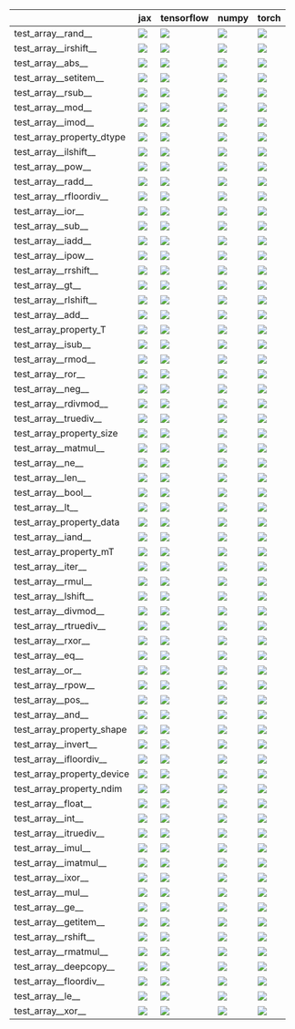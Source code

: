|                            | jax                                                                                                                                                                                    | tensorflow                                                                                                                                                                             | numpy                                                                                                                                                                                  | torch                                                                                                                                                                                  |
|:---------------------------|:---------------------------------------------------------------------------------------------------------------------------------------------------------------------------------------|:---------------------------------------------------------------------------------------------------------------------------------------------------------------------------------------|:---------------------------------------------------------------------------------------------------------------------------------------------------------------------------------------|:---------------------------------------------------------------------------------------------------------------------------------------------------------------------------------------|
| test_array__rand__         | <a href="https://github.com/unifyai/ivy/actions/runs/3965627244/jobs/6795537587" rel="noopener noreferrer" target="_blank"><img src=https://img.shields.io/badge/-success-success></a> | <a href="https://github.com/unifyai/ivy/actions/runs/3965627244/jobs/6795537587" rel="noopener noreferrer" target="_blank"><img src=https://img.shields.io/badge/-success-success></a> | <a href="https://github.com/unifyai/ivy/actions/runs/3965627244/jobs/6795537587" rel="noopener noreferrer" target="_blank"><img src=https://img.shields.io/badge/-success-success></a> | <a href="https://github.com/unifyai/ivy/actions/runs/3965627244/jobs/6795537587" rel="noopener noreferrer" target="_blank"><img src=https://img.shields.io/badge/-success-success></a> |
| test_array__irshift__      | <a href="https://github.com/unifyai/ivy/actions/runs/3965035416/jobs/6794398274" rel="noopener noreferrer" target="_blank"><img src=https://img.shields.io/badge/-success-success></a> | <a href="https://github.com/unifyai/ivy/actions/runs/3965331994/jobs/6794962691" rel="noopener noreferrer" target="_blank"><img src=https://img.shields.io/badge/-success-success></a> | <a href="https://github.com/unifyai/ivy/actions/runs/3965035416/jobs/6794398274" rel="noopener noreferrer" target="_blank"><img src=https://img.shields.io/badge/-success-success></a> | <a href="https://github.com/unifyai/ivy/actions/runs/3965331994/jobs/6794962691" rel="noopener noreferrer" target="_blank"><img src=https://img.shields.io/badge/-success-success></a> |
| test_array__abs__          | <a href="https://github.com/unifyai/ivy/actions/runs/3980133827/jobs/6823011584" rel="noopener noreferrer" target="_blank"><img src=https://img.shields.io/badge/-success-success></a> | <a href="https://github.com/unifyai/ivy/actions/runs/3980133827/jobs/6823011584" rel="noopener noreferrer" target="_blank"><img src=https://img.shields.io/badge/-success-success></a> | <a href="https://github.com/unifyai/ivy/actions/runs/3980133827/jobs/6823011584" rel="noopener noreferrer" target="_blank"><img src=https://img.shields.io/badge/-success-success></a> | <a href="https://github.com/unifyai/ivy/actions/runs/3980133827/jobs/6823011584" rel="noopener noreferrer" target="_blank"><img src=https://img.shields.io/badge/-success-success></a> |
| test_array__setitem__      | <a href="https://github.com/unifyai/ivy/actions/runs/3965627244/jobs/6795537587" rel="noopener noreferrer" target="_blank"><img src=https://img.shields.io/badge/-success-success></a> | <a href="https://github.com/unifyai/ivy/actions/runs/3965627244/jobs/6795537587" rel="noopener noreferrer" target="_blank"><img src=https://img.shields.io/badge/-success-success></a> | <a href="https://github.com/unifyai/ivy/actions/runs/3965627244/jobs/6795537587" rel="noopener noreferrer" target="_blank"><img src=https://img.shields.io/badge/-success-success></a> | <a href="https://github.com/unifyai/ivy/actions/runs/3965627244/jobs/6795537587" rel="noopener noreferrer" target="_blank"><img src=https://img.shields.io/badge/-success-success></a> |
| test_array__rsub__         | <a href="https://github.com/unifyai/ivy/actions/runs/3965627244/jobs/6795537587" rel="noopener noreferrer" target="_blank"><img src=https://img.shields.io/badge/-success-success></a> | <a href="https://github.com/unifyai/ivy/actions/runs/3965627244/jobs/6795537587" rel="noopener noreferrer" target="_blank"><img src=https://img.shields.io/badge/-success-success></a> | <a href="https://github.com/unifyai/ivy/actions/runs/3965627244/jobs/6795537587" rel="noopener noreferrer" target="_blank"><img src=https://img.shields.io/badge/-success-success></a> | <a href="https://github.com/unifyai/ivy/actions/runs/3965627244/jobs/6795537587" rel="noopener noreferrer" target="_blank"><img src=https://img.shields.io/badge/-success-success></a> |
| test_array__mod__          | <a href="https://github.com/unifyai/ivy/actions/runs/3965331994/jobs/6794962691" rel="noopener noreferrer" target="_blank"><img src=https://img.shields.io/badge/-success-success></a> | <a href="https://github.com/unifyai/ivy/actions/runs/3965331994/jobs/6794962691" rel="noopener noreferrer" target="_blank"><img src=https://img.shields.io/badge/-success-success></a> | <a href="https://github.com/unifyai/ivy/actions/runs/3965331994/jobs/6794962691" rel="noopener noreferrer" target="_blank"><img src=https://img.shields.io/badge/-success-success></a> | <a href="https://github.com/unifyai/ivy/actions/runs/3965331994/jobs/6794962691" rel="noopener noreferrer" target="_blank"><img src=https://img.shields.io/badge/-success-success></a> |
| test_array__imod__         | <a href="https://github.com/unifyai/ivy/actions/runs/3965035416/jobs/6794398274" rel="noopener noreferrer" target="_blank"><img src=https://img.shields.io/badge/-success-success></a> | <a href="https://github.com/unifyai/ivy/actions/runs/3965035416/jobs/6794398274" rel="noopener noreferrer" target="_blank"><img src=https://img.shields.io/badge/-success-success></a> | <a href="https://github.com/unifyai/ivy/actions/runs/3965035416/jobs/6794398274" rel="noopener noreferrer" target="_blank"><img src=https://img.shields.io/badge/-success-success></a> | <a href="https://github.com/unifyai/ivy/actions/runs/3965035416/jobs/6794398274" rel="noopener noreferrer" target="_blank"><img src=https://img.shields.io/badge/-success-success></a> |
| test_array_property_dtype  | <a href="https://github.com/unifyai/ivy/actions/runs/3965627244/jobs/6795537587" rel="noopener noreferrer" target="_blank"><img src=https://img.shields.io/badge/-success-success></a> | <a href="https://github.com/unifyai/ivy/actions/runs/3965627244/jobs/6795537587" rel="noopener noreferrer" target="_blank"><img src=https://img.shields.io/badge/-success-success></a> | <a href="https://github.com/unifyai/ivy/actions/runs/3965627244/jobs/6795537587" rel="noopener noreferrer" target="_blank"><img src=https://img.shields.io/badge/-success-success></a> | <a href="https://github.com/unifyai/ivy/actions/runs/3965627244/jobs/6795537587" rel="noopener noreferrer" target="_blank"><img src=https://img.shields.io/badge/-success-success></a> |
| test_array__ilshift__      | <a href="https://github.com/unifyai/ivy/actions/runs/3980133827/jobs/6823011584" rel="noopener noreferrer" target="_blank"><img src=https://img.shields.io/badge/-success-success></a> | <a href="https://github.com/unifyai/ivy/actions/runs/3980133827/jobs/6823011584" rel="noopener noreferrer" target="_blank"><img src=https://img.shields.io/badge/-success-success></a> | <a href="https://github.com/unifyai/ivy/actions/runs/3980133827/jobs/6823011584" rel="noopener noreferrer" target="_blank"><img src=https://img.shields.io/badge/-success-success></a> | <a href="https://github.com/unifyai/ivy/actions/runs/3980133827/jobs/6823011584" rel="noopener noreferrer" target="_blank"><img src=https://img.shields.io/badge/-success-success></a> |
| test_array__pow__          | <a href="https://github.com/unifyai/ivy/actions/runs/3965331994/jobs/6794962691" rel="noopener noreferrer" target="_blank"><img src=https://img.shields.io/badge/-success-success></a> | <a href="https://github.com/unifyai/ivy/actions/runs/3965331994/jobs/6794962691" rel="noopener noreferrer" target="_blank"><img src=https://img.shields.io/badge/-success-success></a> | <a href="https://github.com/unifyai/ivy/actions/runs/3965331994/jobs/6794962691" rel="noopener noreferrer" target="_blank"><img src=https://img.shields.io/badge/-success-success></a> | <a href="https://github.com/unifyai/ivy/actions/runs/3965331994/jobs/6794962691" rel="noopener noreferrer" target="_blank"><img src=https://img.shields.io/badge/-success-success></a> |
| test_array__radd__         | <a href="https://github.com/unifyai/ivy/actions/runs/3965331994/jobs/6794962691" rel="noopener noreferrer" target="_blank"><img src=https://img.shields.io/badge/-success-success></a> | <a href="https://github.com/unifyai/ivy/actions/runs/3965331994/jobs/6794962691" rel="noopener noreferrer" target="_blank"><img src=https://img.shields.io/badge/-success-success></a> | <a href="https://github.com/unifyai/ivy/actions/runs/3965331994/jobs/6794962691" rel="noopener noreferrer" target="_blank"><img src=https://img.shields.io/badge/-success-success></a> | <a href="https://github.com/unifyai/ivy/actions/runs/3965331994/jobs/6794962691" rel="noopener noreferrer" target="_blank"><img src=https://img.shields.io/badge/-success-success></a> |
| test_array__rfloordiv__    | <a href="https://github.com/unifyai/ivy/actions/runs/3965627244/jobs/6795537587" rel="noopener noreferrer" target="_blank"><img src=https://img.shields.io/badge/-success-success></a> | <a href="https://github.com/unifyai/ivy/actions/runs/3965627244/jobs/6795537587" rel="noopener noreferrer" target="_blank"><img src=https://img.shields.io/badge/-success-success></a> | <a href="https://github.com/unifyai/ivy/actions/runs/3965627244/jobs/6795537587" rel="noopener noreferrer" target="_blank"><img src=https://img.shields.io/badge/-success-success></a> | <a href="https://github.com/unifyai/ivy/actions/runs/3965627244/jobs/6795537587" rel="noopener noreferrer" target="_blank"><img src=https://img.shields.io/badge/-success-success></a> |
| test_array__ior__          | <a href="https://github.com/unifyai/ivy/actions/runs/3965035416/jobs/6794398274" rel="noopener noreferrer" target="_blank"><img src=https://img.shields.io/badge/-success-success></a> | <a href="https://github.com/unifyai/ivy/actions/runs/3965035416/jobs/6794398274" rel="noopener noreferrer" target="_blank"><img src=https://img.shields.io/badge/-success-success></a> | <a href="https://github.com/unifyai/ivy/actions/runs/3965035416/jobs/6794398274" rel="noopener noreferrer" target="_blank"><img src=https://img.shields.io/badge/-success-success></a> | <a href="https://github.com/unifyai/ivy/actions/runs/3965035416/jobs/6794398274" rel="noopener noreferrer" target="_blank"><img src=https://img.shields.io/badge/-success-success></a> |
| test_array__sub__          | <a href="https://github.com/unifyai/ivy/actions/runs/3965627244/jobs/6795537587" rel="noopener noreferrer" target="_blank"><img src=https://img.shields.io/badge/-success-success></a> | <a href="https://github.com/unifyai/ivy/actions/runs/3965627244/jobs/6795537587" rel="noopener noreferrer" target="_blank"><img src=https://img.shields.io/badge/-success-success></a> | <a href="https://github.com/unifyai/ivy/actions/runs/3965627244/jobs/6795537587" rel="noopener noreferrer" target="_blank"><img src=https://img.shields.io/badge/-success-success></a> | <a href="https://github.com/unifyai/ivy/actions/runs/3965627244/jobs/6795537587" rel="noopener noreferrer" target="_blank"><img src=https://img.shields.io/badge/-success-success></a> |
| test_array__iadd__         | <a href="https://github.com/unifyai/ivy/actions/runs/3980133827/jobs/6823011584" rel="noopener noreferrer" target="_blank"><img src=https://img.shields.io/badge/-success-success></a> | <a href="https://github.com/unifyai/ivy/actions/runs/3980133827/jobs/6823011584" rel="noopener noreferrer" target="_blank"><img src=https://img.shields.io/badge/-success-success></a> | <a href="https://github.com/unifyai/ivy/actions/runs/3980133827/jobs/6823011584" rel="noopener noreferrer" target="_blank"><img src=https://img.shields.io/badge/-success-success></a> | <a href="https://github.com/unifyai/ivy/actions/runs/3980133827/jobs/6823011584" rel="noopener noreferrer" target="_blank"><img src=https://img.shields.io/badge/-success-success></a> |
| test_array__ipow__         | <a href="https://github.com/unifyai/ivy/actions/runs/3965035416/jobs/6794398274" rel="noopener noreferrer" target="_blank"><img src=https://img.shields.io/badge/-success-success></a> | <a href="https://github.com/unifyai/ivy/actions/runs/3965035416/jobs/6794398274" rel="noopener noreferrer" target="_blank"><img src=https://img.shields.io/badge/-success-success></a> | <a href="https://github.com/unifyai/ivy/actions/runs/3965035416/jobs/6794398274" rel="noopener noreferrer" target="_blank"><img src=https://img.shields.io/badge/-success-success></a> | <a href="https://github.com/unifyai/ivy/actions/runs/3965035416/jobs/6794398274" rel="noopener noreferrer" target="_blank"><img src=https://img.shields.io/badge/-success-success></a> |
| test_array__rrshift__      | <a href="https://github.com/unifyai/ivy/actions/runs/3965627244/jobs/6795537587" rel="noopener noreferrer" target="_blank"><img src=https://img.shields.io/badge/-success-success></a> | <a href="https://github.com/unifyai/ivy/actions/runs/3965627244/jobs/6795537587" rel="noopener noreferrer" target="_blank"><img src=https://img.shields.io/badge/-success-success></a> | <a href="https://github.com/unifyai/ivy/actions/runs/3965627244/jobs/6795537587" rel="noopener noreferrer" target="_blank"><img src=https://img.shields.io/badge/-success-success></a> | <a href="https://github.com/unifyai/ivy/actions/runs/3965627244/jobs/6795537587" rel="noopener noreferrer" target="_blank"><img src=https://img.shields.io/badge/-success-success></a> |
| test_array__gt__           | <a href="https://github.com/unifyai/ivy/actions/runs/3980133827/jobs/6823011584" rel="noopener noreferrer" target="_blank"><img src=https://img.shields.io/badge/-success-success></a> | <a href="https://github.com/unifyai/ivy/actions/runs/3980133827/jobs/6823011584" rel="noopener noreferrer" target="_blank"><img src=https://img.shields.io/badge/-success-success></a> | <a href="https://github.com/unifyai/ivy/actions/runs/3980133827/jobs/6823011584" rel="noopener noreferrer" target="_blank"><img src=https://img.shields.io/badge/-success-success></a> | <a href="https://github.com/unifyai/ivy/actions/runs/3980133827/jobs/6823011584" rel="noopener noreferrer" target="_blank"><img src=https://img.shields.io/badge/-success-success></a> |
| test_array__rlshift__      | <a href="https://github.com/unifyai/ivy/actions/runs/3965627244/jobs/6795537587" rel="noopener noreferrer" target="_blank"><img src=https://img.shields.io/badge/-success-success></a> | <a href="https://github.com/unifyai/ivy/actions/runs/3965627244/jobs/6795537587" rel="noopener noreferrer" target="_blank"><img src=https://img.shields.io/badge/-success-success></a> | <a href="https://github.com/unifyai/ivy/actions/runs/3965627244/jobs/6795537587" rel="noopener noreferrer" target="_blank"><img src=https://img.shields.io/badge/-success-success></a> | <a href="https://github.com/unifyai/ivy/actions/runs/3965627244/jobs/6795537587" rel="noopener noreferrer" target="_blank"><img src=https://img.shields.io/badge/-success-success></a> |
| test_array__add__          | <a href="https://github.com/unifyai/ivy/actions/runs/3980133827/jobs/6823011584" rel="noopener noreferrer" target="_blank"><img src=https://img.shields.io/badge/-success-success></a> | <a href="https://github.com/unifyai/ivy/actions/runs/3980133827/jobs/6823011584" rel="noopener noreferrer" target="_blank"><img src=https://img.shields.io/badge/-success-success></a> | <a href="https://github.com/unifyai/ivy/actions/runs/3980133827/jobs/6823011584" rel="noopener noreferrer" target="_blank"><img src=https://img.shields.io/badge/-success-success></a> | <a href="https://github.com/unifyai/ivy/actions/runs/3980133827/jobs/6823011584" rel="noopener noreferrer" target="_blank"><img src=https://img.shields.io/badge/-success-success></a> |
| test_array_property_T      | <a href="https://github.com/unifyai/ivy/actions/runs/3965627244/jobs/6795537587" rel="noopener noreferrer" target="_blank"><img src=https://img.shields.io/badge/-success-success></a> | <a href="https://github.com/unifyai/ivy/actions/runs/3965627244/jobs/6795537587" rel="noopener noreferrer" target="_blank"><img src=https://img.shields.io/badge/-success-success></a> | <a href="https://github.com/unifyai/ivy/actions/runs/3965627244/jobs/6795537587" rel="noopener noreferrer" target="_blank"><img src=https://img.shields.io/badge/-success-success></a> | <a href="https://github.com/unifyai/ivy/actions/runs/3965627244/jobs/6795537587" rel="noopener noreferrer" target="_blank"><img src=https://img.shields.io/badge/-success-success></a> |
| test_array__isub__         | <a href="https://github.com/unifyai/ivy/actions/runs/3965331994/jobs/6794962691" rel="noopener noreferrer" target="_blank"><img src=https://img.shields.io/badge/-success-success></a> | <a href="https://github.com/unifyai/ivy/actions/runs/3965331994/jobs/6794962691" rel="noopener noreferrer" target="_blank"><img src=https://img.shields.io/badge/-success-success></a> | <a href="https://github.com/unifyai/ivy/actions/runs/3965331994/jobs/6794962691" rel="noopener noreferrer" target="_blank"><img src=https://img.shields.io/badge/-success-success></a> | <a href="https://github.com/unifyai/ivy/actions/runs/3965331994/jobs/6794962691" rel="noopener noreferrer" target="_blank"><img src=https://img.shields.io/badge/-success-success></a> |
| test_array__rmod__         | <a href="https://github.com/unifyai/ivy/actions/runs/3965627244/jobs/6795537587" rel="noopener noreferrer" target="_blank"><img src=https://img.shields.io/badge/-success-success></a> | <a href="https://github.com/unifyai/ivy/actions/runs/3965627244/jobs/6795537587" rel="noopener noreferrer" target="_blank"><img src=https://img.shields.io/badge/-success-success></a> | <a href="https://github.com/unifyai/ivy/actions/runs/3965627244/jobs/6795537587" rel="noopener noreferrer" target="_blank"><img src=https://img.shields.io/badge/-success-success></a> | <a href="https://github.com/unifyai/ivy/actions/runs/3965627244/jobs/6795537587" rel="noopener noreferrer" target="_blank"><img src=https://img.shields.io/badge/-success-success></a> |
| test_array__ror__          | <a href="https://github.com/unifyai/ivy/actions/runs/3965627244/jobs/6795537587" rel="noopener noreferrer" target="_blank"><img src=https://img.shields.io/badge/-success-success></a> | <a href="https://github.com/unifyai/ivy/actions/runs/3965627244/jobs/6795537587" rel="noopener noreferrer" target="_blank"><img src=https://img.shields.io/badge/-success-success></a> | <a href="https://github.com/unifyai/ivy/actions/runs/3965627244/jobs/6795537587" rel="noopener noreferrer" target="_blank"><img src=https://img.shields.io/badge/-success-success></a> | <a href="https://github.com/unifyai/ivy/actions/runs/3965627244/jobs/6795537587" rel="noopener noreferrer" target="_blank"><img src=https://img.shields.io/badge/-success-success></a> |
| test_array__neg__          | <a href="https://github.com/unifyai/ivy/actions/runs/3965331994/jobs/6794962691" rel="noopener noreferrer" target="_blank"><img src=https://img.shields.io/badge/-success-success></a> | <a href="https://github.com/unifyai/ivy/actions/runs/3965331994/jobs/6794962691" rel="noopener noreferrer" target="_blank"><img src=https://img.shields.io/badge/-success-success></a> | <a href="https://github.com/unifyai/ivy/actions/runs/3965331994/jobs/6794962691" rel="noopener noreferrer" target="_blank"><img src=https://img.shields.io/badge/-success-success></a> | <a href="https://github.com/unifyai/ivy/actions/runs/3965331994/jobs/6794962691" rel="noopener noreferrer" target="_blank"><img src=https://img.shields.io/badge/-success-success></a> |
| test_array__rdivmod__      | <a href="https://github.com/unifyai/ivy/actions/runs/3965627244/jobs/6795537587" rel="noopener noreferrer" target="_blank"><img src=https://img.shields.io/badge/-success-success></a> | <a href="https://github.com/unifyai/ivy/actions/runs/3965627244/jobs/6795537587" rel="noopener noreferrer" target="_blank"><img src=https://img.shields.io/badge/-success-success></a> | <a href="https://github.com/unifyai/ivy/actions/runs/3965627244/jobs/6795537587" rel="noopener noreferrer" target="_blank"><img src=https://img.shields.io/badge/-success-success></a> | <a href="https://github.com/unifyai/ivy/actions/runs/3965627244/jobs/6795537587" rel="noopener noreferrer" target="_blank"><img src=https://img.shields.io/badge/-success-success></a> |
| test_array__truediv__      | <a href="https://github.com/unifyai/ivy/actions/runs/3965627244/jobs/6795537587" rel="noopener noreferrer" target="_blank"><img src=https://img.shields.io/badge/-success-success></a> | <a href="https://github.com/unifyai/ivy/actions/runs/3965627244/jobs/6795537587" rel="noopener noreferrer" target="_blank"><img src=https://img.shields.io/badge/-success-success></a> | <a href="https://github.com/unifyai/ivy/actions/runs/3965627244/jobs/6795537587" rel="noopener noreferrer" target="_blank"><img src=https://img.shields.io/badge/-success-success></a> | <a href="https://github.com/unifyai/ivy/actions/runs/3965627244/jobs/6795537587" rel="noopener noreferrer" target="_blank"><img src=https://img.shields.io/badge/-success-success></a> |
| test_array_property_size   | <a href="https://github.com/unifyai/ivy/actions/runs/3965627244/jobs/6795537587" rel="noopener noreferrer" target="_blank"><img src=https://img.shields.io/badge/-success-success></a> | <a href="https://github.com/unifyai/ivy/actions/runs/3965627244/jobs/6795537587" rel="noopener noreferrer" target="_blank"><img src=https://img.shields.io/badge/-success-success></a> | <a href="https://github.com/unifyai/ivy/actions/runs/3965627244/jobs/6795537587" rel="noopener noreferrer" target="_blank"><img src=https://img.shields.io/badge/-success-success></a> | <a href="https://github.com/unifyai/ivy/actions/runs/3965627244/jobs/6795537587" rel="noopener noreferrer" target="_blank"><img src=https://img.shields.io/badge/-success-success></a> |
| test_array__matmul__       | <a href="https://github.com/unifyai/ivy/actions/runs/3965331994/jobs/6794962691" rel="noopener noreferrer" target="_blank"><img src=https://img.shields.io/badge/-success-success></a> | <a href="https://github.com/unifyai/ivy/actions/runs/3965331994/jobs/6794962691" rel="noopener noreferrer" target="_blank"><img src=https://img.shields.io/badge/-success-success></a> | <a href="https://github.com/unifyai/ivy/actions/runs/3965331994/jobs/6794962691" rel="noopener noreferrer" target="_blank"><img src=https://img.shields.io/badge/-success-success></a> | <a href="https://github.com/unifyai/ivy/actions/runs/3965331994/jobs/6794962691" rel="noopener noreferrer" target="_blank"><img src=https://img.shields.io/badge/-success-success></a> |
| test_array__ne__           | <a href="https://github.com/unifyai/ivy/actions/runs/3965331994/jobs/6794962691" rel="noopener noreferrer" target="_blank"><img src=https://img.shields.io/badge/-success-success></a> | <a href="https://github.com/unifyai/ivy/actions/runs/3965331994/jobs/6794962691" rel="noopener noreferrer" target="_blank"><img src=https://img.shields.io/badge/-success-success></a> | <a href="https://github.com/unifyai/ivy/actions/runs/3965331994/jobs/6794962691" rel="noopener noreferrer" target="_blank"><img src=https://img.shields.io/badge/-success-success></a> | <a href="https://github.com/unifyai/ivy/actions/runs/3965331994/jobs/6794962691" rel="noopener noreferrer" target="_blank"><img src=https://img.shields.io/badge/-success-success></a> |
| test_array__len__          | <a href="https://github.com/unifyai/ivy/actions/runs/3965331994/jobs/6794962691" rel="noopener noreferrer" target="_blank"><img src=https://img.shields.io/badge/-success-success></a> | <a href="https://github.com/unifyai/ivy/actions/runs/3965331994/jobs/6794962691" rel="noopener noreferrer" target="_blank"><img src=https://img.shields.io/badge/-success-success></a> | <a href="https://github.com/unifyai/ivy/actions/runs/3965331994/jobs/6794962691" rel="noopener noreferrer" target="_blank"><img src=https://img.shields.io/badge/-success-success></a> | <a href="https://github.com/unifyai/ivy/actions/runs/3965331994/jobs/6794962691" rel="noopener noreferrer" target="_blank"><img src=https://img.shields.io/badge/-success-success></a> |
| test_array__bool__         | <a href="https://github.com/unifyai/ivy/actions/runs/3980133827/jobs/6823011584" rel="noopener noreferrer" target="_blank"><img src=https://img.shields.io/badge/-success-success></a> | <a href="https://github.com/unifyai/ivy/actions/runs/3980133827/jobs/6823011584" rel="noopener noreferrer" target="_blank"><img src=https://img.shields.io/badge/-success-success></a> | <a href="https://github.com/unifyai/ivy/actions/runs/3980133827/jobs/6823011584" rel="noopener noreferrer" target="_blank"><img src=https://img.shields.io/badge/-success-success></a> | <a href="https://github.com/unifyai/ivy/actions/runs/3980133827/jobs/6823011584" rel="noopener noreferrer" target="_blank"><img src=https://img.shields.io/badge/-success-success></a> |
| test_array__lt__           | <a href="https://github.com/unifyai/ivy/actions/runs/3965331994/jobs/6794962691" rel="noopener noreferrer" target="_blank"><img src=https://img.shields.io/badge/-success-success></a> | <a href="https://github.com/unifyai/ivy/actions/runs/3965331994/jobs/6794962691" rel="noopener noreferrer" target="_blank"><img src=https://img.shields.io/badge/-success-success></a> | <a href="https://github.com/unifyai/ivy/actions/runs/3965331994/jobs/6794962691" rel="noopener noreferrer" target="_blank"><img src=https://img.shields.io/badge/-success-success></a> | <a href="https://github.com/unifyai/ivy/actions/runs/3965331994/jobs/6794962691" rel="noopener noreferrer" target="_blank"><img src=https://img.shields.io/badge/-success-success></a> |
| test_array_property_data   | <a href="https://github.com/unifyai/ivy/actions/runs/3965627244/jobs/6795537587" rel="noopener noreferrer" target="_blank"><img src=https://img.shields.io/badge/-success-success></a> | <a href="https://github.com/unifyai/ivy/actions/runs/3965627244/jobs/6795537587" rel="noopener noreferrer" target="_blank"><img src=https://img.shields.io/badge/-success-success></a> | <a href="https://github.com/unifyai/ivy/actions/runs/3965627244/jobs/6795537587" rel="noopener noreferrer" target="_blank"><img src=https://img.shields.io/badge/-success-success></a> | <a href="https://github.com/unifyai/ivy/actions/runs/3965627244/jobs/6795537587" rel="noopener noreferrer" target="_blank"><img src=https://img.shields.io/badge/-success-success></a> |
| test_array__iand__         | <a href="https://github.com/unifyai/ivy/actions/runs/3980133827/jobs/6823011584" rel="noopener noreferrer" target="_blank"><img src=https://img.shields.io/badge/-success-success></a> | <a href="https://github.com/unifyai/ivy/actions/runs/3980133827/jobs/6823011584" rel="noopener noreferrer" target="_blank"><img src=https://img.shields.io/badge/-success-success></a> | <a href="https://github.com/unifyai/ivy/actions/runs/3980133827/jobs/6823011584" rel="noopener noreferrer" target="_blank"><img src=https://img.shields.io/badge/-success-success></a> | <a href="https://github.com/unifyai/ivy/actions/runs/3980133827/jobs/6823011584" rel="noopener noreferrer" target="_blank"><img src=https://img.shields.io/badge/-success-success></a> |
| test_array_property_mT     | <a href="https://github.com/unifyai/ivy/actions/runs/3965627244/jobs/6795537587" rel="noopener noreferrer" target="_blank"><img src=https://img.shields.io/badge/-success-success></a> | <a href="https://github.com/unifyai/ivy/actions/runs/3965627244/jobs/6795537587" rel="noopener noreferrer" target="_blank"><img src=https://img.shields.io/badge/-success-success></a> | <a href="https://github.com/unifyai/ivy/actions/runs/3965627244/jobs/6795537587" rel="noopener noreferrer" target="_blank"><img src=https://img.shields.io/badge/-success-success></a> | <a href="https://github.com/unifyai/ivy/actions/runs/3965627244/jobs/6795537587" rel="noopener noreferrer" target="_blank"><img src=https://img.shields.io/badge/-success-success></a> |
| test_array__iter__         | <a href="https://github.com/unifyai/ivy/actions/runs/3965331994/jobs/6794962691" rel="noopener noreferrer" target="_blank"><img src=https://img.shields.io/badge/-success-success></a> | <a href="https://github.com/unifyai/ivy/actions/runs/3965331994/jobs/6794962691" rel="noopener noreferrer" target="_blank"><img src=https://img.shields.io/badge/-success-success></a> | <a href="https://github.com/unifyai/ivy/actions/runs/3965331994/jobs/6794962691" rel="noopener noreferrer" target="_blank"><img src=https://img.shields.io/badge/-success-success></a> | <a href="https://github.com/unifyai/ivy/actions/runs/3965331994/jobs/6794962691" rel="noopener noreferrer" target="_blank"><img src=https://img.shields.io/badge/-success-success></a> |
| test_array__rmul__         | <a href="https://github.com/unifyai/ivy/actions/runs/3965627244/jobs/6795537587" rel="noopener noreferrer" target="_blank"><img src=https://img.shields.io/badge/-success-success></a> | <a href="https://github.com/unifyai/ivy/actions/runs/3965627244/jobs/6795537587" rel="noopener noreferrer" target="_blank"><img src=https://img.shields.io/badge/-success-success></a> | <a href="https://github.com/unifyai/ivy/actions/runs/3965627244/jobs/6795537587" rel="noopener noreferrer" target="_blank"><img src=https://img.shields.io/badge/-success-success></a> | <a href="https://github.com/unifyai/ivy/actions/runs/3965627244/jobs/6795537587" rel="noopener noreferrer" target="_blank"><img src=https://img.shields.io/badge/-success-success></a> |
| test_array__lshift__       | <a href="https://github.com/unifyai/ivy/actions/runs/3965331994/jobs/6794962691" rel="noopener noreferrer" target="_blank"><img src=https://img.shields.io/badge/-success-success></a> | <a href="https://github.com/unifyai/ivy/actions/runs/3965331994/jobs/6794962691" rel="noopener noreferrer" target="_blank"><img src=https://img.shields.io/badge/-success-success></a> | <a href="https://github.com/unifyai/ivy/actions/runs/3965331994/jobs/6794962691" rel="noopener noreferrer" target="_blank"><img src=https://img.shields.io/badge/-success-success></a> | <a href="https://github.com/unifyai/ivy/actions/runs/3965331994/jobs/6794962691" rel="noopener noreferrer" target="_blank"><img src=https://img.shields.io/badge/-success-success></a> |
| test_array__divmod__       | <a href="https://github.com/unifyai/ivy/actions/runs/3980133827/jobs/6823011584" rel="noopener noreferrer" target="_blank"><img src=https://img.shields.io/badge/-success-success></a> | <a href="https://github.com/unifyai/ivy/actions/runs/3980133827/jobs/6823011584" rel="noopener noreferrer" target="_blank"><img src=https://img.shields.io/badge/-success-success></a> | <a href="https://github.com/unifyai/ivy/actions/runs/3980133827/jobs/6823011584" rel="noopener noreferrer" target="_blank"><img src=https://img.shields.io/badge/-success-success></a> | <a href="https://github.com/unifyai/ivy/actions/runs/3980133827/jobs/6823011584" rel="noopener noreferrer" target="_blank"><img src=https://img.shields.io/badge/-success-success></a> |
| test_array__rtruediv__     | <a href="https://github.com/unifyai/ivy/actions/runs/3965627244/jobs/6795537587" rel="noopener noreferrer" target="_blank"><img src=https://img.shields.io/badge/-success-success></a> | <a href="https://github.com/unifyai/ivy/actions/runs/3965627244/jobs/6795537587" rel="noopener noreferrer" target="_blank"><img src=https://img.shields.io/badge/-success-success></a> | <a href="https://github.com/unifyai/ivy/actions/runs/3965627244/jobs/6795537587" rel="noopener noreferrer" target="_blank"><img src=https://img.shields.io/badge/-success-success></a> | <a href="https://github.com/unifyai/ivy/actions/runs/3965627244/jobs/6795537587" rel="noopener noreferrer" target="_blank"><img src=https://img.shields.io/badge/-success-success></a> |
| test_array__rxor__         | <a href="https://github.com/unifyai/ivy/actions/runs/3965627244/jobs/6795537587" rel="noopener noreferrer" target="_blank"><img src=https://img.shields.io/badge/-success-success></a> | <a href="https://github.com/unifyai/ivy/actions/runs/3965627244/jobs/6795537587" rel="noopener noreferrer" target="_blank"><img src=https://img.shields.io/badge/-success-success></a> | <a href="https://github.com/unifyai/ivy/actions/runs/3965627244/jobs/6795537587" rel="noopener noreferrer" target="_blank"><img src=https://img.shields.io/badge/-success-success></a> | <a href="https://github.com/unifyai/ivy/actions/runs/3965627244/jobs/6795537587" rel="noopener noreferrer" target="_blank"><img src=https://img.shields.io/badge/-success-success></a> |
| test_array__eq__           | <a href="https://github.com/unifyai/ivy/actions/runs/3980133827/jobs/6823011584" rel="noopener noreferrer" target="_blank"><img src=https://img.shields.io/badge/-success-success></a> | <a href="https://github.com/unifyai/ivy/actions/runs/3980133827/jobs/6823011584" rel="noopener noreferrer" target="_blank"><img src=https://img.shields.io/badge/-success-success></a> | <a href="https://github.com/unifyai/ivy/actions/runs/3980133827/jobs/6823011584" rel="noopener noreferrer" target="_blank"><img src=https://img.shields.io/badge/-success-success></a> | <a href="https://github.com/unifyai/ivy/actions/runs/3980133827/jobs/6823011584" rel="noopener noreferrer" target="_blank"><img src=https://img.shields.io/badge/-success-success></a> |
| test_array__or__           | <a href="https://github.com/unifyai/ivy/actions/runs/3965331994/jobs/6794962691" rel="noopener noreferrer" target="_blank"><img src=https://img.shields.io/badge/-success-success></a> | <a href="https://github.com/unifyai/ivy/actions/runs/3965331994/jobs/6794962691" rel="noopener noreferrer" target="_blank"><img src=https://img.shields.io/badge/-success-success></a> | <a href="https://github.com/unifyai/ivy/actions/runs/3965331994/jobs/6794962691" rel="noopener noreferrer" target="_blank"><img src=https://img.shields.io/badge/-success-success></a> | <a href="https://github.com/unifyai/ivy/actions/runs/3965331994/jobs/6794962691" rel="noopener noreferrer" target="_blank"><img src=https://img.shields.io/badge/-success-success></a> |
| test_array__rpow__         | <a href="https://github.com/unifyai/ivy/actions/runs/3965627244/jobs/6795537587" rel="noopener noreferrer" target="_blank"><img src=https://img.shields.io/badge/-success-success></a> | <a href="https://github.com/unifyai/ivy/actions/runs/3965627244/jobs/6795537587" rel="noopener noreferrer" target="_blank"><img src=https://img.shields.io/badge/-success-success></a> | <a href="https://github.com/unifyai/ivy/actions/runs/3965627244/jobs/6795537587" rel="noopener noreferrer" target="_blank"><img src=https://img.shields.io/badge/-success-success></a> | <a href="https://github.com/unifyai/ivy/actions/runs/3965627244/jobs/6795537587" rel="noopener noreferrer" target="_blank"><img src=https://img.shields.io/badge/-success-success></a> |
| test_array__pos__          | <a href="https://github.com/unifyai/ivy/actions/runs/3965331994/jobs/6794962691" rel="noopener noreferrer" target="_blank"><img src=https://img.shields.io/badge/-success-success></a> | <a href="https://github.com/unifyai/ivy/actions/runs/3965331994/jobs/6794962691" rel="noopener noreferrer" target="_blank"><img src=https://img.shields.io/badge/-success-success></a> | <a href="https://github.com/unifyai/ivy/actions/runs/3965331994/jobs/6794962691" rel="noopener noreferrer" target="_blank"><img src=https://img.shields.io/badge/-success-success></a> | <a href="https://github.com/unifyai/ivy/actions/runs/3965331994/jobs/6794962691" rel="noopener noreferrer" target="_blank"><img src=https://img.shields.io/badge/-success-success></a> |
| test_array__and__          | <a href="https://github.com/unifyai/ivy/actions/runs/3980133827/jobs/6823011584" rel="noopener noreferrer" target="_blank"><img src=https://img.shields.io/badge/-success-success></a> | <a href="https://github.com/unifyai/ivy/actions/runs/3980133827/jobs/6823011584" rel="noopener noreferrer" target="_blank"><img src=https://img.shields.io/badge/-success-success></a> | <a href="https://github.com/unifyai/ivy/actions/runs/3980133827/jobs/6823011584" rel="noopener noreferrer" target="_blank"><img src=https://img.shields.io/badge/-success-success></a> | <a href="https://github.com/unifyai/ivy/actions/runs/3980133827/jobs/6823011584" rel="noopener noreferrer" target="_blank"><img src=https://img.shields.io/badge/-success-success></a> |
| test_array_property_shape  | <a href="https://github.com/unifyai/ivy/actions/runs/3965627244/jobs/6795537587" rel="noopener noreferrer" target="_blank"><img src=https://img.shields.io/badge/-success-success></a> | <a href="https://github.com/unifyai/ivy/actions/runs/3965627244/jobs/6795537587" rel="noopener noreferrer" target="_blank"><img src=https://img.shields.io/badge/-success-success></a> | <a href="https://github.com/unifyai/ivy/actions/runs/3965627244/jobs/6795537587" rel="noopener noreferrer" target="_blank"><img src=https://img.shields.io/badge/-success-success></a> | <a href="https://github.com/unifyai/ivy/actions/runs/3965627244/jobs/6795537587" rel="noopener noreferrer" target="_blank"><img src=https://img.shields.io/badge/-success-success></a> |
| test_array__invert__       | <a href="https://github.com/unifyai/ivy/actions/runs/3965035416/jobs/6794398274" rel="noopener noreferrer" target="_blank"><img src=https://img.shields.io/badge/-success-success></a> | <a href="https://github.com/unifyai/ivy/actions/runs/3965035416/jobs/6794398274" rel="noopener noreferrer" target="_blank"><img src=https://img.shields.io/badge/-success-success></a> | <a href="https://github.com/unifyai/ivy/actions/runs/3965035416/jobs/6794398274" rel="noopener noreferrer" target="_blank"><img src=https://img.shields.io/badge/-success-success></a> | <a href="https://github.com/unifyai/ivy/actions/runs/3965035416/jobs/6794398274" rel="noopener noreferrer" target="_blank"><img src=https://img.shields.io/badge/-success-success></a> |
| test_array__ifloordiv__    | <a href="https://github.com/unifyai/ivy/actions/runs/3980133827/jobs/6823011584" rel="noopener noreferrer" target="_blank"><img src=https://img.shields.io/badge/-success-success></a> | <a href="https://github.com/unifyai/ivy/actions/runs/3980133827/jobs/6823011584" rel="noopener noreferrer" target="_blank"><img src=https://img.shields.io/badge/-success-success></a> | <a href="https://github.com/unifyai/ivy/actions/runs/3980133827/jobs/6823011584" rel="noopener noreferrer" target="_blank"><img src=https://img.shields.io/badge/-success-success></a> | <a href="https://github.com/unifyai/ivy/actions/runs/3980133827/jobs/6823011584" rel="noopener noreferrer" target="_blank"><img src=https://img.shields.io/badge/-success-success></a> |
| test_array_property_device | <a href="https://github.com/unifyai/ivy/actions/runs/3965627244/jobs/6795537587" rel="noopener noreferrer" target="_blank"><img src=https://img.shields.io/badge/-success-success></a> | <a href="https://github.com/unifyai/ivy/actions/runs/3965627244/jobs/6795537587" rel="noopener noreferrer" target="_blank"><img src=https://img.shields.io/badge/-success-success></a> | <a href="https://github.com/unifyai/ivy/actions/runs/3965627244/jobs/6795537587" rel="noopener noreferrer" target="_blank"><img src=https://img.shields.io/badge/-success-success></a> | <a href="https://github.com/unifyai/ivy/actions/runs/3965627244/jobs/6795537587" rel="noopener noreferrer" target="_blank"><img src=https://img.shields.io/badge/-success-success></a> |
| test_array_property_ndim   | <a href="https://github.com/unifyai/ivy/actions/runs/3965627244/jobs/6795537587" rel="noopener noreferrer" target="_blank"><img src=https://img.shields.io/badge/-success-success></a> | <a href="https://github.com/unifyai/ivy/actions/runs/3965627244/jobs/6795537587" rel="noopener noreferrer" target="_blank"><img src=https://img.shields.io/badge/-success-success></a> | <a href="https://github.com/unifyai/ivy/actions/runs/3965627244/jobs/6795537587" rel="noopener noreferrer" target="_blank"><img src=https://img.shields.io/badge/-success-success></a> | <a href="https://github.com/unifyai/ivy/actions/runs/3965627244/jobs/6795537587" rel="noopener noreferrer" target="_blank"><img src=https://img.shields.io/badge/-success-success></a> |
| test_array__float__        | <a href="https://github.com/unifyai/ivy/actions/runs/3980133827/jobs/6823011584" rel="noopener noreferrer" target="_blank"><img src=https://img.shields.io/badge/-success-success></a> | <a href="https://github.com/unifyai/ivy/actions/runs/3980133827/jobs/6823011584" rel="noopener noreferrer" target="_blank"><img src=https://img.shields.io/badge/-success-success></a> | <a href="https://github.com/unifyai/ivy/actions/runs/3980133827/jobs/6823011584" rel="noopener noreferrer" target="_blank"><img src=https://img.shields.io/badge/-success-success></a> | <a href="https://github.com/unifyai/ivy/actions/runs/3980133827/jobs/6823011584" rel="noopener noreferrer" target="_blank"><img src=https://img.shields.io/badge/-success-success></a> |
| test_array__int__          | <a href="https://github.com/unifyai/ivy/actions/runs/3965035416/jobs/6794398274" rel="noopener noreferrer" target="_blank"><img src=https://img.shields.io/badge/-success-success></a> | <a href="https://github.com/unifyai/ivy/actions/runs/3965035416/jobs/6794398274" rel="noopener noreferrer" target="_blank"><img src=https://img.shields.io/badge/-success-success></a> | <a href="https://github.com/unifyai/ivy/actions/runs/3965035416/jobs/6794398274" rel="noopener noreferrer" target="_blank"><img src=https://img.shields.io/badge/-success-success></a> | <a href="https://github.com/unifyai/ivy/actions/runs/3965035416/jobs/6794398274" rel="noopener noreferrer" target="_blank"><img src=https://img.shields.io/badge/-success-success></a> |
| test_array__itruediv__     | <a href="https://github.com/unifyai/ivy/actions/runs/3965331994/jobs/6794962691" rel="noopener noreferrer" target="_blank"><img src=https://img.shields.io/badge/-success-success></a> | <a href="https://github.com/unifyai/ivy/actions/runs/3965331994/jobs/6794962691" rel="noopener noreferrer" target="_blank"><img src=https://img.shields.io/badge/-success-success></a> | <a href="https://github.com/unifyai/ivy/actions/runs/3965331994/jobs/6794962691" rel="noopener noreferrer" target="_blank"><img src=https://img.shields.io/badge/-success-success></a> | <a href="https://github.com/unifyai/ivy/actions/runs/3965331994/jobs/6794962691" rel="noopener noreferrer" target="_blank"><img src=https://img.shields.io/badge/-success-success></a> |
| test_array__imul__         | <a href="https://github.com/unifyai/ivy/actions/runs/3965035416/jobs/6794398274" rel="noopener noreferrer" target="_blank"><img src=https://img.shields.io/badge/-success-success></a> | <a href="https://github.com/unifyai/ivy/actions/runs/3965035416/jobs/6794398274" rel="noopener noreferrer" target="_blank"><img src=https://img.shields.io/badge/-success-success></a> | <a href="https://github.com/unifyai/ivy/actions/runs/3965035416/jobs/6794398274" rel="noopener noreferrer" target="_blank"><img src=https://img.shields.io/badge/-success-success></a> | <a href="https://github.com/unifyai/ivy/actions/runs/3965035416/jobs/6794398274" rel="noopener noreferrer" target="_blank"><img src=https://img.shields.io/badge/-success-success></a> |
| test_array__imatmul__      | <a href="https://github.com/unifyai/ivy/actions/runs/3980133827/jobs/6823011584" rel="noopener noreferrer" target="_blank"><img src=https://img.shields.io/badge/-success-success></a> | <a href="https://github.com/unifyai/ivy/actions/runs/3980133827/jobs/6823011584" rel="noopener noreferrer" target="_blank"><img src=https://img.shields.io/badge/-success-success></a> | <a href="https://github.com/unifyai/ivy/actions/runs/3980133827/jobs/6823011584" rel="noopener noreferrer" target="_blank"><img src=https://img.shields.io/badge/-success-success></a> | <a href="https://github.com/unifyai/ivy/actions/runs/3980133827/jobs/6823011584" rel="noopener noreferrer" target="_blank"><img src=https://img.shields.io/badge/-success-success></a> |
| test_array__ixor__         | <a href="https://github.com/unifyai/ivy/actions/runs/3965331994/jobs/6794962691" rel="noopener noreferrer" target="_blank"><img src=https://img.shields.io/badge/-success-success></a> | <a href="https://github.com/unifyai/ivy/actions/runs/3965331994/jobs/6794962691" rel="noopener noreferrer" target="_blank"><img src=https://img.shields.io/badge/-success-success></a> | <a href="https://github.com/unifyai/ivy/actions/runs/3965331994/jobs/6794962691" rel="noopener noreferrer" target="_blank"><img src=https://img.shields.io/badge/-success-success></a> | <a href="https://github.com/unifyai/ivy/actions/runs/3965331994/jobs/6794962691" rel="noopener noreferrer" target="_blank"><img src=https://img.shields.io/badge/-success-success></a> |
| test_array__mul__          | <a href="https://github.com/unifyai/ivy/actions/runs/3965331994/jobs/6794962691" rel="noopener noreferrer" target="_blank"><img src=https://img.shields.io/badge/-success-success></a> | <a href="https://github.com/unifyai/ivy/actions/runs/3965331994/jobs/6794962691" rel="noopener noreferrer" target="_blank"><img src=https://img.shields.io/badge/-success-success></a> | <a href="https://github.com/unifyai/ivy/actions/runs/3965331994/jobs/6794962691" rel="noopener noreferrer" target="_blank"><img src=https://img.shields.io/badge/-success-success></a> | <a href="https://github.com/unifyai/ivy/actions/runs/3965331994/jobs/6794962691" rel="noopener noreferrer" target="_blank"><img src=https://img.shields.io/badge/-success-success></a> |
| test_array__ge__           | <a href="https://github.com/unifyai/ivy/actions/runs/3980133827/jobs/6823011584" rel="noopener noreferrer" target="_blank"><img src=https://img.shields.io/badge/-success-success></a> | <a href="https://github.com/unifyai/ivy/actions/runs/3980133827/jobs/6823011584" rel="noopener noreferrer" target="_blank"><img src=https://img.shields.io/badge/-success-success></a> | <a href="https://github.com/unifyai/ivy/actions/runs/3980133827/jobs/6823011584" rel="noopener noreferrer" target="_blank"><img src=https://img.shields.io/badge/-success-success></a> | <a href="https://github.com/unifyai/ivy/actions/runs/3980133827/jobs/6823011584" rel="noopener noreferrer" target="_blank"><img src=https://img.shields.io/badge/-success-success></a> |
| test_array__getitem__      | <a href="https://github.com/unifyai/ivy/actions/runs/3980133827/jobs/6823011584" rel="noopener noreferrer" target="_blank"><img src=https://img.shields.io/badge/-success-success></a> | <a href="https://github.com/unifyai/ivy/actions/runs/3980133827/jobs/6823011584" rel="noopener noreferrer" target="_blank"><img src=https://img.shields.io/badge/-success-success></a> | <a href="https://github.com/unifyai/ivy/actions/runs/3980133827/jobs/6823011584" rel="noopener noreferrer" target="_blank"><img src=https://img.shields.io/badge/-success-success></a> | <a href="https://github.com/unifyai/ivy/actions/runs/3980133827/jobs/6823011584" rel="noopener noreferrer" target="_blank"><img src=https://img.shields.io/badge/-success-success></a> |
| test_array__rshift__       | <a href="https://github.com/unifyai/ivy/actions/runs/3965627244/jobs/6795537587" rel="noopener noreferrer" target="_blank"><img src=https://img.shields.io/badge/-success-success></a> | <a href="https://github.com/unifyai/ivy/actions/runs/3965627244/jobs/6795537587" rel="noopener noreferrer" target="_blank"><img src=https://img.shields.io/badge/-success-success></a> | <a href="https://github.com/unifyai/ivy/actions/runs/3965627244/jobs/6795537587" rel="noopener noreferrer" target="_blank"><img src=https://img.shields.io/badge/-success-success></a> | <a href="https://github.com/unifyai/ivy/actions/runs/3965627244/jobs/6795537587" rel="noopener noreferrer" target="_blank"><img src=https://img.shields.io/badge/-success-success></a> |
| test_array__rmatmul__      | <a href="https://github.com/unifyai/ivy/actions/runs/3965627244/jobs/6795537587" rel="noopener noreferrer" target="_blank"><img src=https://img.shields.io/badge/-success-success></a> | <a href="https://github.com/unifyai/ivy/actions/runs/3965627244/jobs/6795537587" rel="noopener noreferrer" target="_blank"><img src=https://img.shields.io/badge/-success-success></a> | <a href="https://github.com/unifyai/ivy/actions/runs/3965627244/jobs/6795537587" rel="noopener noreferrer" target="_blank"><img src=https://img.shields.io/badge/-success-success></a> | <a href="https://github.com/unifyai/ivy/actions/runs/3965627244/jobs/6795537587" rel="noopener noreferrer" target="_blank"><img src=https://img.shields.io/badge/-success-success></a> |
| test_array__deepcopy__     | <a href="https://github.com/unifyai/ivy/actions/runs/3980133827/jobs/6823011584" rel="noopener noreferrer" target="_blank"><img src=https://img.shields.io/badge/-success-success></a> | <a href="https://github.com/unifyai/ivy/actions/runs/3980133827/jobs/6823011584" rel="noopener noreferrer" target="_blank"><img src=https://img.shields.io/badge/-success-success></a> | <a href="https://github.com/unifyai/ivy/actions/runs/3980133827/jobs/6823011584" rel="noopener noreferrer" target="_blank"><img src=https://img.shields.io/badge/-success-success></a> | <a href="https://github.com/unifyai/ivy/actions/runs/3980133827/jobs/6823011584" rel="noopener noreferrer" target="_blank"><img src=https://img.shields.io/badge/-success-success></a> |
| test_array__floordiv__     | <a href="https://github.com/unifyai/ivy/actions/runs/3980133827/jobs/6823011584" rel="noopener noreferrer" target="_blank"><img src=https://img.shields.io/badge/-success-success></a> | <a href="https://github.com/unifyai/ivy/actions/runs/3980133827/jobs/6823011584" rel="noopener noreferrer" target="_blank"><img src=https://img.shields.io/badge/-success-success></a> | <a href="https://github.com/unifyai/ivy/actions/runs/3980133827/jobs/6823011584" rel="noopener noreferrer" target="_blank"><img src=https://img.shields.io/badge/-success-success></a> | <a href="https://github.com/unifyai/ivy/actions/runs/3980133827/jobs/6823011584" rel="noopener noreferrer" target="_blank"><img src=https://img.shields.io/badge/-success-success></a> |
| test_array__le__           | <a href="https://github.com/unifyai/ivy/actions/runs/3965331994/jobs/6794962691" rel="noopener noreferrer" target="_blank"><img src=https://img.shields.io/badge/-success-success></a> | <a href="https://github.com/unifyai/ivy/actions/runs/3965331994/jobs/6794962691" rel="noopener noreferrer" target="_blank"><img src=https://img.shields.io/badge/-success-success></a> | <a href="https://github.com/unifyai/ivy/actions/runs/3965331994/jobs/6794962691" rel="noopener noreferrer" target="_blank"><img src=https://img.shields.io/badge/-success-success></a> | <a href="https://github.com/unifyai/ivy/actions/runs/3965331994/jobs/6794962691" rel="noopener noreferrer" target="_blank"><img src=https://img.shields.io/badge/-success-success></a> |
| test_array__xor__          | <a href="https://github.com/unifyai/ivy/actions/runs/3965627244/jobs/6795537587" rel="noopener noreferrer" target="_blank"><img src=https://img.shields.io/badge/-success-success></a> | <a href="https://github.com/unifyai/ivy/actions/runs/3965627244/jobs/6795537587" rel="noopener noreferrer" target="_blank"><img src=https://img.shields.io/badge/-success-success></a> | <a href="https://github.com/unifyai/ivy/actions/runs/3965627244/jobs/6795537587" rel="noopener noreferrer" target="_blank"><img src=https://img.shields.io/badge/-success-success></a> | <a href="https://github.com/unifyai/ivy/actions/runs/3965627244/jobs/6795537587" rel="noopener noreferrer" target="_blank"><img src=https://img.shields.io/badge/-success-success></a> |